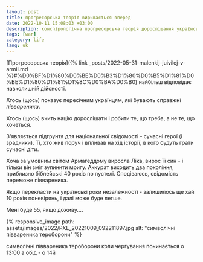 ```yaml
---
layout: post
title: прогресорська теорія виривається вперед
date: 2022-10-11 15:08:03 +03:00
description: конспірологічна прогресорська теорія дорослішання української нації
tags: [war]
category: life
lang: uk
---
```


[Прогресорська теорія]({% link _posts/2022-05-31-malenkij-juivilej-v-armii.md  %}#%D0%BF%D1%80%D0%BE%D0%B3%D1%80%D0%B5%D1%81%D0%BE%D1%80%D1%81%D1%8C%D0%BA%D0%B0)
найбільш відповідає навколишній дійсності.

Хтось (щось) показує пересічним українцям, які бувають справжні _піввареника_.

Хтось (щось) вчить націю дорослішати і робити те, що треба, а не те, що хочеться.

З'являється підгрунтя для національної свідомості - сучасні герої (і зрадники).
Ті, хто жив поруч і впливав на хід історії, в кого будуть грати сучасні діти.

Хоча за умовним світом Армагеддому виросла 
Ліка, вирос її син - і тільки він зміг зупинити мригу.
Аккурат виходить два покоління, приблизно біблейські 40 років по пустелі.
Сподіваюсь, свідомість переможе піввареника.

Якщо перекласти на українські роки незалежності - залишилось ще хай 10 років поневірянь, і далі може буде легше.

Мені буде 55, якщо доживу....

{% responsive_image path: assets/images/2022/PXL_20221009_092211897.jpg alt: "символічні піввареника тероборони" %}

символічні піввареника тероборони коли чергування починається о 13:00 а обід - о 14й
